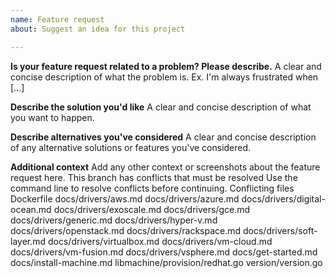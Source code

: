 ```yaml
---
name: Feature request
about: Suggest an idea for this project

---
```


**Is your feature request related to a problem? Please describe.**
A clear and concise description of what the problem is. Ex. I'm always frustrated when [...]

**Describe the solution you'd like**
A clear and concise description of what you want to happen.

**Describe alternatives you've considered**
A clear and concise description of any alternative solutions or features you've considered.

**Additional context**
Add any other context or screenshots about the feature request here.
This branch has conflicts that must be resolved
 Use the command line to resolve conflicts before continuing.
Conflicting files
Dockerfile
docs/drivers/aws.md
docs/drivers/azure.md
docs/drivers/digital-ocean.md
docs/drivers/exoscale.md
docs/drivers/gce.md
docs/drivers/generic.md
docs/drivers/hyper-v.md
docs/drivers/openstack.md
docs/drivers/rackspace.md
docs/drivers/soft-layer.md
docs/drivers/virtualbox.md
docs/drivers/vm-cloud.md
docs/drivers/vm-fusion.md
docs/drivers/vsphere.md
docs/get-started.md
docs/install-machine.md
libmachine/provision/redhat.go
version/version.go
